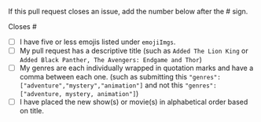 <!-- If you are adding a new TV show, movie or musical, please follow the checklist below. Place an [x] (get rid of any spaces) inside each square as you complete each item -->

If this pull request closes an issue, add the number below after the # sign.

Closes #

- [ ] I have five or less emojis listed under `emojiImgs`.
- [ ] My pull request has a descriptive title (such as `Added The Lion King` or `Added Black Panther, The Avengers: Endgame and Thor`)
- [ ] My genres are each individually wrapped in quotation marks and have a comma between each one. (such as submitting this `"genres": ["adventure","mystery","animation"]` and not this `"genres":["adventure, mystery, animation"]`)
- [ ] I have placed the new show(s) or movie(s) in alphabetical order based on title. 
